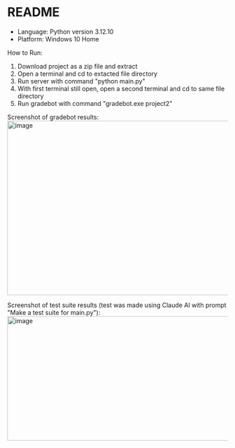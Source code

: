 <h1>README</h1>

- Language: Python version 3.12.10
- Platform: Windows 10 Home

How to Run:
1. Download project as a zip file and extract
2. Open a terminal and cd to extacted file directory
3. Run server with command "python main.py"
4. With first terminal still open, open a second terminal and cd to same file directory
5. Run gradebot with command "gradebot.exe project2"

Screenshot of gradebot results:
<img width="979" height="398" alt="image" src="https://github.com/user-attachments/assets/3476b207-ef61-4e60-bdf8-e234f08efe29" />

Screenshot of test suite results (test was made using Claude AI with prompt "Make a test suite for main.py"):
<img width="1037" height="284" alt="image" src="https://github.com/user-attachments/assets/59fdeefa-23f0-48d0-ae59-f444ec494acd" />
